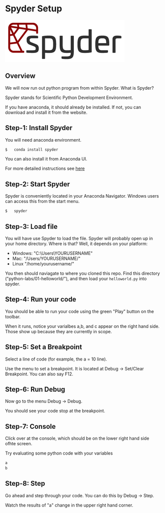 # Spyder Setup

<img src="../assets/images/spyder-logo-1.png" />

## Overview

We will now run out python program from within Spyder.  What is Spyder?

Spyder stands for Scientific Python Development Environment.

If you have anaconda, it should already be installed. If not, you can download and
install it from the website.

## Step-1: Install Spyder

You will need anaconda environment.

```bash
$   conda install spyder
```

You can also install it from Anaconda UI.

For more detailed instructions see [here](https://docs.spyder-ide.org/current/installation.html)

## Step-2: Start Spyder

Spyder is conveniently located in your Anaconda Navigator. Windows users can access this from the start menu.  

```bash
$   spyder
```

## Step-3: Load file

You will have use Spyder to load the file. Spyder will probably open up in your home directory.  Where is
that?  Well, it depends on your platform:

 * Windows: "C:\Users\YOURUSERNAME\"
 * Mac: "/Users/YOURUSERNAME/"
 * Linux "/home/yourusername/"

You then should naviagate to where you cloned this repo. Find this directory ("python-labs/01-helloworld/"), and then load your `helloworld.py` into spyder.

## Step-4: Run your code

You should be able to run your code using the green "Play" button on the toolbar.

When it runs, notice your varialbes a,b, and c appear on the right hand side. Those show up because they
are currently in scope.

## Step-5: Set a Breakpoint

Select a line of code (for example, the a = 10 line).

Use the menu to set a breakpoint.  It is located at Debug -> Set/Clear Breakpoint. You can also say F12.

## Step-6: Run Debug

Now go to the menu Debug -> Debug.

You should see your code stop at the breakpoint.

## Step-7: Console

Click over at the console, which should be on the lower right hand side ofhte screen.

Try evaluating some python code with your variables

```python
a
b 
```

## Step-8: Step

Go ahead and step through your code. You can do this by Debug -> Step.  

Watch the results of "a" change in the upper right hand corner.
